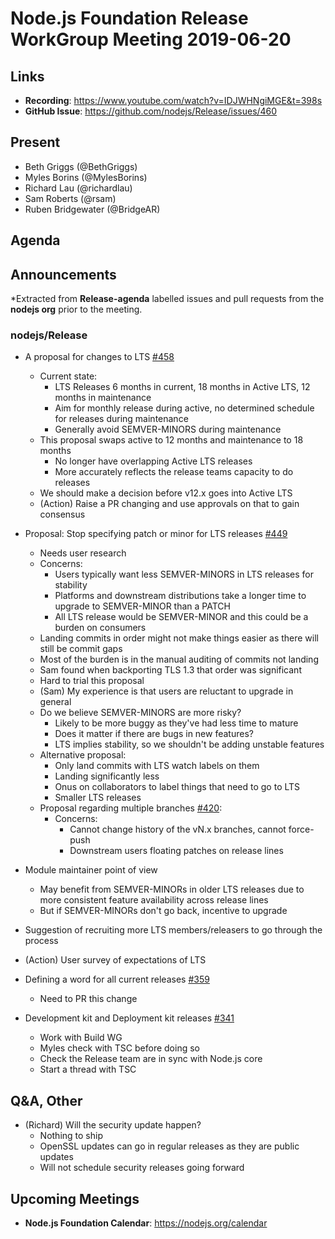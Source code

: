 # Node.js Foundation Release WorkGroup Meeting 2019-06-20

## Links

* **Recording**: https://www.youtube.com/watch?v=IDJWHNgiMGE&t=398s
* **GitHub Issue**: https://github.com/nodejs/Release/issues/460

## Present

* Beth Griggs (@BethGriggs)
* Myles Borins (@MylesBorins)
* Richard Lau (@richardlau)
* Sam Roberts (@rsam)
* Ruben Bridgewater (@BridgeAR)

## Agenda

## Announcements
 
*Extracted from **Release-agenda** labelled issues and pull requests from the **nodejs org** prior to the meeting.

### nodejs/Release

* A proposal for changes to LTS [#458](https://github.com/nodejs/Release/issues/458)
  * Current state: 
    * LTS Releases 6 months in current, 18 months in Active LTS, 12 months in maintenance
    * Aim for monthly release during active, no determined schedule for releases during maintenance 
    * Generally avoid SEMVER-MINORS during maintenance
  * This proposal swaps active to 12 months and maintenance to 18 months
    * No longer have overlapping Active LTS releases
    * More accurately reflects the release teams capacity to do releases
  * We should make a decision before v12.x goes into Active LTS
  * (Action) Raise a PR changing and use approvals on that to gain consensus

* Proposal: Stop specifying patch or minor for LTS releases [#449](https://github.com/nodejs/Release/issues/449)
  * Needs user research
  * Concerns: 
    * Users typically want less SEMVER-MINORS in LTS releases for stability
    * Platforms and downstream distributions take a longer time to upgrade to SEMVER-MINOR than a PATCH
    * All LTS release would be SEMVER-MINOR and this could be a burden on consumers
  * Landing commits in order might not make things easier as there will still be commit gaps 
  * Most of the burden is in the manual auditing of commits not landing
  * Sam found when backporting TLS 1.3 that order was significant
  * Hard to trial this proposal
  * (Sam) My experience is that users are reluctant to upgrade in general
  * Do we believe SEMVER-MINORS are more risky?
    * Likely to be more buggy as they've had less time to mature
    * Does it matter if there are bugs in new features? 
    * LTS implies stability, so we shouldn't be adding unstable features
  * Alternative proposal:
    * Only land commits with LTS watch labels on them
    * Landing significantly less
    * Onus on collaborators to label things that need to go to LTS
    * Smaller LTS releases
  * Proposal regarding multiple branches [#420](https://github.com/nodejs/Release/pull/420): 
    * Concerns: 
        * Cannot change history of the vN.x branches, cannot force-push
        * Downstream users floating patches on release lines
 * Module maintainer point of view
    * May benefit from SEMVER-MINORs in older LTS releases due to more consistent feature availability across release lines
    * But if SEMVER-MINORs don't go back, incentive to upgrade
 * Suggestion of recruiting more LTS members/releasers to go through the process
 * (Action) User survey of expectations of LTS


* Defining a word for all current releases [#359](https://github.com/nodejs/Release/issues/359)
  * Need to PR this change
* Development kit and Deployment kit releases [#341](https://github.com/nodejs/Release/issues/341)
  * Work with Build WG
  * Myles check with TSC before doing so
  * Check the Release team are in sync with Node.js core
  * Start a thread with TSC

## Q&A, Other

* (Richard) Will the security update happen? 
  * Nothing to ship
  * OpenSSL updates can go in regular releases as they are public updates
  * Will not schedule security releases going forward 

## Upcoming Meetings

* **Node.js Foundation Calendar**: https://nodejs.org/calendar
